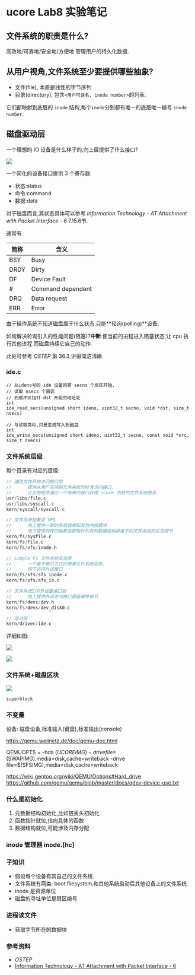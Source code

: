 # ucore Lab8 实验笔记


## 文件系统的职责是什么?

高效地/可靠地/安全地/方便地 管理用户的持久化数据.

## 从用户视角,文件系统至少要提供哪些抽象?

- 文件(file), 本质是线性的字节序列
- 目录(directory), 包含`<用户可读名, inode number>`的列表.



它们都映射到底层的 `inode` 结构,每个`inode`分别都有唯一的底层唯一编号 `inode number`.




## 磁盘驱动层

一个理想的 IO 设备是什么样子的,向上层提供了什么接口?

![](/images/Canonical&#32;Device.png)

一个简化的设备接口提供 3 个寄存器:

- 状态:status
- 命令:command
- 数据:data


对于磁盘而言,其状态具体可以参考 *Information Technology -
AT Attachment
with Packet Interface - 6* 7.15.6节.

通常有

简称 |   含义
---|---
BSY | Busy
DRDY | Dirty
DF | Device Fault
\#  | Command dependent
DRQ | Data request
ERR | Error

由于操作系统不知道磁盘属于什么状态,只能**轮询(polling)**设备.

如何解决轮询引入的性能问题(阻塞)?**中断**.使当前的进程进入阻塞状态,让 cpu 执行其他进程.而磁盘持续它自己的动作.

此处可参考 *OSTEP* 第 36.3,讲得简洁清晰.

### ide.c


```
// 从ideno号的 ide 设备的第 secno 个扇区开始,
// 读取 nsecs 个扇区
// 到缓冲区指针 dst 开始的地址处
int
ide_read_secs(unsigned short ideno, uint32_t secno, void *dst, size_t nsecs)
```

```
// 与读取类似,只是变成写入到磁盘
int
ide_write_secs(unsigned short ideno, uint32_t secno, const void *src, size_t nsecs)
```

### 文件系统层级

每个目录有对应的层级:

```C
// 通用文件系统访问接口层
//      提供从用户空间到文件系统的标准访问接口,
//      让应用程序通过一个简单的接口获得 ucore 内核的文件系统服务.
usr/libs/file.c
usr/libs/syscall.c
kern/syscall/syscall.c

// 文件系统抽象层 VFS
//      向上提供一致的系统调用和其他内核模块
//      向下提供同样的抽象函数指针列表和数据结构屏蔽不同文件系统的实现细节
kern/fs/sysfile.c
kern/fs/file.c
kern/fs/vfs/inode.h

// Simple FS 文件系统实现层
//      一个基于索引方式的简单文件系统实例.
//      向下访问外设接口
kern/fs/sfs/sfs_inode.c
kern/fs/sfs/sfs_io.c

// 文件系统I/O外设备接口层
//      向上提供外设访问接口屏蔽硬件细节
kern/fs/devs/dev.h
kern/fs/devs/dev_disk0.c

// 驱动层
kern/driver/ide.c
```

详细如图:

![](/images/文件系统架构.png)

![](/images/文件系统设计图.png)

### 文件系统+磁盘区块

![](/磁盘区块.png)

```
superblock
```

### 不变量

设备: 磁盘设备,标准输入(键盘),标准输出(console)

https://qemu.weilnetz.de/doc/qemu-doc.html

QEMUOPTS = -hda $(UCOREIMG) 
-drive file=$(SWAPIMG),media=disk,cache=writeback 
-drive file=$(SFSIMG),media=disk,cache=writeback 

https://wiki.gentoo.org/wiki/QEMU/Options#Hard_drive
https://github.com/qemu/qemu/blob/master/docs/qdev-device-use.txt

### 什么是初始化

1. 元数据结构初始化,比如链表头初始化
2. 函数指针就位,指向具体的函数
3. 数据结构就位,可能涉及内存分配


### inode 管理器 inode.[hc]

### 子知识

- 假设每个设备有其自己的文件系统.
- 文件系统有两类: boot filesystem,和其他系统启动后其他设备上的文件系统.
- inode 是资源单位
- 磁盘的寻址单位是扇区编号

### 进程读文件

- 获取字节所在的数据块

### 参考资料

- *OSTEP*
- [Information Technology -
AT Attachment
with Packet Interface - 6](https://pdos.csail.mit.edu/6.828/2018/readings/hardware/ATA-d1410r3a.pdf)